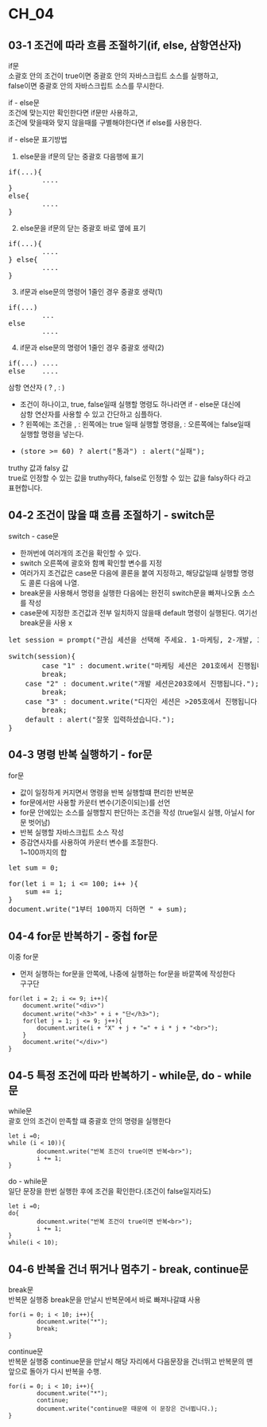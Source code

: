 # CH_04
## 03-1 조건에 따라 흐름 조절하기(if, else, 삼항연산자)

if문<br>
소괄호 안의 조건이 true이면 중괄호 안의 자바스크립트 소스를 실행하고, <br> false이면 중괄호 안의 자바스크립트 소스를 무시한다.<br>

if - else문<br>
조건에 맞는지만 확인한다면 if문만 사용하고,<br> 조건에 맞을때와 맞지 않을때를 구별해야한다면 if else를 사용한다.

if - else문 표기방법
1. else문을 if문의 닫는 중괄호 다음행에 표기<br>
<pre>
if(...){
        ....
}
else{
        ....
}
</pre>

2. else문을 if문의 닫는 중괄호 바로 옆에 표기<br>
<pre>
if(...){
        ....
} else{
        ....
}
</pre>

3. if문과 else문의 명령어 1줄인 경우 중괄호 생략(1)<br>
<pre>
if(...)
        ...
else
        ....
</pre>

4. if문과 else문의 명령어 1줄인 경우 중괄호 생략(2) <br>
<pre>
if(...) ....
else    ....
</pre>

삼항 연산자 ( ? , : )<br>
- 조건이 하나이고, true, false일때 실행할 명령도 하나라면 if - else문 대신에 <br>삼항 연산자를 사용할 수 있고 간단하고 심플하다.
- ? 왼쪽에는 조건을 , : 왼쪽에는 true 일때 실행할 명령을, : 오른쪽에는 false일때 실행할 명령을 넣는다.
- <pre>(store >= 60) ? alert("통과") : alert("실패");</pre>

truthy 값과 falsy 값<br>
true로 인정할 수 있는 값을 truthy하다, 
false로 인정할 수 있는 값을 falsy하다 라고 표현합니다.


## 04-2 조건이 많을 떄 흐름 조절하기 - switch문
switch - case문<br>
- 한꺼번에 여러개의 조건을 확인할 수 있다.
- switch 오른쪽에 괄호와 함꼐 확인할 변수를 지정
- 여러가지 조건값은 case문 다음에 콜론을 붙여 지정하고, 해당값일떄 실행할 명령도 콜론 다음에 나열.
- break문을 사용해서 명령을 실행한 다음에는 완전히 switch문을 빠져나오돍 소스를 작성
- case문에 지정한 조건값과 전부 일치하지 않을때 default 명령이 실행된다. 여기선 break문을 사용 x

<pre>
let session = prompt("관심 세션을 선택해 주세요. 1-마케팅, 2-개발, 3-디자인", "1");
		
switch(session){
        case "1" : document.write("마케팅 세션은 201호에서 진행됩니다.");
		break;
	case "2" : document.write("개발 세션은203호에서 진행됩니다.");
		break;
	case "3" : document.write("디자인 세션은 >205호에서 진행됩니다.");
		break;
	default : alert("잘못 입력하셨습니다.");
}
</pre>

## 04-3 명령 반복 실행하기 - for문
for문<br>
- 값이 일정하게 커지면서 명령을 반복 실행할떄 편리한 반복문
- for문에서만 사용할 카운터 변수(기준이되는)를 선언
- for문 안에있는 소스를 실행할지 판단하는 조건을 작성 (true일시 실행, 아닐시 for문 벗어남)
- 반복 실행할 자바스크립트 소스 작성
- 증감연사자를 사용하여 카운터 변수를 조절한다.<br>
1~100까지의 합
<pre>
let sum = 0;

for(let i = 1; i <= 100; i++ ){
    sum += i;
}
document.write("1부터 100까지 더하면 " + sum);
</pre>

## 04-4 for문 반복하기 - 중첩 for문
이중 for문<br>
- 먼저 실행하는 for문을 안쪽에, 나중에 실행하는 for문을 바깥쪽에 작성한다<br>
구구단 
```
for(let i = 2; i <= 9; i++){
	document.write("<div>")
	document.write("<h3>" + i + "단</h3>");
	for(let j = 1; j <= 9; j++){
		document.write(i + "X" + j + "=" + i * j + "<br>");
	}
	document.write("</div>")
}
```

## 04-5 특정 조건에 따라 반복하기 - while문, do - while문
while문<br>
괄호 안의 조건이 만족할 떄 중괄호 안의 명령을 실행한다<br>
```
let i =0;
while (i < 10)){
        document.write("반복 조건이 true이면 반복<br>");
        i += 1; 
}
```
do - while문<br>
일단 문장을 한번 실행한 후에 조건을 확인한다.(조건이 false일지라도)
```
let i =0;
do{
        document.write("반복 조건이 true이면 반복<br>");
        i += 1;
} 
while(i < 10);
```

## 04-6 반복을 건너 뛰거나 멈추기 - break, continue문
break문<br>
반복문 실행중 break문을 만날시 반복문에서 바로 빠져나갈떄 사용<br>
```
for(i = 0; i < 10; i++){
        document.write("*");
        break;
}
```
continue문<br>
반복문 실행중 continue문을 만날시 해당 자리에서 다음문장을 건너뛰고 반복문의 맨앞으로 돌아가 다시 반복을 수행.<br>
```
for(i = 0; i < 10; i++){
        document.write("*");
        continue;
        document.write("continue문 때문에 이 문장은 건너뜁니다.);
}
```










      